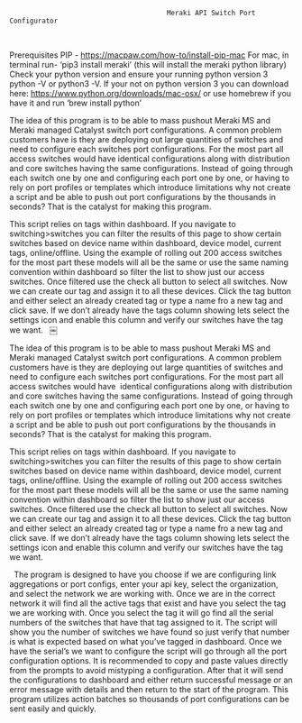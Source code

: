                                            Meraki API Switch Port Configurator
 
 

Prerequisites
PIP - https://macpaw.com/how-to/install-pip-mac
For mac, in terminal run-
‘pip3 install meraki’
(this will install the meraki python library)
Check your python version and ensure your running python version 3
python -V or python3 -V. If your not on python version 3 you can download here: https://www.python.org/downloads/mac-osx/ or use homebrew if you have it and run ‘brew install python’
 
 
 


The idea of this program is to be able to mass pushout Meraki MS and Meraki managed Catalyst switch port configurations. A common problem customers have is they are deploying out large quantities of switches and need to configure each switches port configurations. For the most part all access switches would have identical configurations along with distribution and core switches having the same configurations. Instead of going through each switch one by one and configuring each port one by one, or having to rely on port profiles or templates which introduce limitations why not create a script and be able to push out port configurations by the thousands in seconds? That is the catalyst for making this program.
 


This script relies on tags within dashboard. If you navigate to switching>switches you can filter the results of this page to show certain switches based on device name within dashboard, device model, current tags, online/offline. Using the example of rolling out 200 access switches for the most part these models will all be the same or use the same naming convention within dashboard so filter the list to show just our access switches. Once filtered use the check all button to select all switches. Now we can create our tag and assign it to all these devices. Click the tag button and either select an already created tag or type a name fro a new tag and click save. If we don’t already have the tags column showing lets select the settings icon and enable this column and verify our switches have the tag we want.
 
￼
 


The idea of this program is to be able to mass pushout Meraki MS and Meraki managed Catalyst switch port configurations. A common problem customers have is they are deploying out large quantities of switches and need to configure each switches port configurations. For the most part all access switches would have  identical configurations along with distribution and core switches having the same configurations. Instead of going through each switch one by one and configuring each port one by one, or having to rely on port profiles or templates which introduce limitations why not create a script and be able to push out port configurations by the thousands in seconds? That is the catalyst for making this program.
 


This script relies on tags within dashboard. If you navigate to switching>switches you can filter the results of this page to show certain switches based on device name within dashboard, device model, current tags, online/offline. Using the example of rolling out 200 access switches for the most part these models will all be the same or use the same naming convention within dashboard so filter the list to show just our access switches. Once filtered use the check all button to select all switches. Now we can create our tag and assign it to all these devices. Click the tag button and either select an already created tag or type a name fro a new tag and click save. If we don’t already have the tags column showing lets select the settings icon and enable this column and verify our switches have the tag we want.



 
The program is designed to have you choose if we are configuring link aggregations or port configs, enter your api key, select the organization, and select the network we are working with. Once we are in the correct network it will find all the active tags that exist and have you select the tag we are working with. Once you select the tag it will go find all the serial numbers of the switches that have that tag assigned to it. The script will show you the number of switches we have found so just verify that number is what is expected based on what you’ve tagged in dashboard. Once we have the serial’s we want to configure the script will go through all the port configuration options. It is recommended to copy and paste values directly from the prompts to avoid mistyping a configuration. After that it will send the configurations to dashboard and either return successful message or an error message with details and then return to the start of the program. This program utilizes action batches so thousands of port configurations can be sent easily and quickly.




 
 
